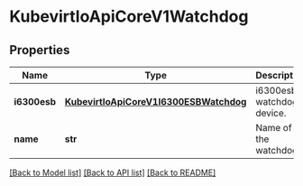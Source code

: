 # KubevirtIoApiCoreV1Watchdog

## Properties
Name | Type | Description | Notes
------------ | ------------- | ------------- | -------------
**i6300esb** | [**KubevirtIoApiCoreV1I6300ESBWatchdog**](KubevirtIoApiCoreV1I6300ESBWatchdog.md) | i6300esb watchdog device. | [optional] 
**name** | **str** | Name of the watchdog. | [default to '']

[[Back to Model list]](../README.md#documentation-for-models) [[Back to API list]](../README.md#documentation-for-api-endpoints) [[Back to README]](../README.md)


